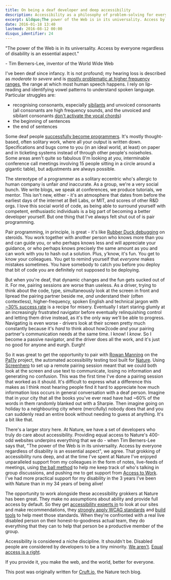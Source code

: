 ```yaml
---
title: On being a deaf developer and deep accessibility
description: Accessibility as a philosophy of problem-solving for everyone
excerpt: &ldquo;The power of the Web is in its universality. Access by everyone regardless of disability is an essential aspect.&rdquo;  - Tim Berners-Lee, inventor of the World Wide Web
date: 2016-01-18 13:40
lastmod: 2016-08-12 00:00
disqus_identifier: 24
---
```


<div class="excerpt bs-callout bs-callout-info"><p>"The power of the Web is in its universality. Access by everyone regardless of disability is an essential aspect."</p><p>- Tim Berners-Lee, inventor of the World Wide Web</p></div>

I've been deaf since infancy. It is not profound; my hearing loss is described as *moderate to severe* and is [mostly problematic at higher frequency ranges][frequencies], the range at which most human speech happens. I rely on lip-reading and identifying vowel patterns to understand spoken language. Particular struggles are:

* recognising consonants, especially [sibilants][sibilants] and unvoiced consonants (all consonants are high frequency sounds, and the unvoiced and sibilant consonants [don't activate the vocal chords][consonants])
* the beginning of sentences
* the end of sentences

Some deaf people [successfully become programmers][programmers]. It's mostly thought-based, often solitary work, where all your output is written down. Specifications and bugs come to you (in an ideal world, at least) on paper and in ticketing systems instead of through other people's noiseholes. Some areas aren't quite so fabulous (I'm looking at *you*, interminable conference call meetings involving 15 people sitting in a circle around a gigantic table), but adjustments are always possible.

The stereotype of a programmer as a solitary eccentric who's allergic to human company is unfair *and* inaccurate. As a group, we're a very social bunch. We write blogs, we speak at conferences, we produce tutorials, we mentor. This isn't new, either - it's an atmosphere that dates from before the earliest days of the internet at Bell Labs, or MIT, and scores of other R&amp;D orgs. I love this social world of code, as being able to surround yourself with competent, enthusiastic individuals is a big part of becoming a better developer yourself. But one thing that I've always felt shut out of is pair programming.

Pair programming, in principle, is great - it's like [Rubber Duck debugging][rubberduck] on steroids. You work together with another person who knows more than you and can guide you, or who perhaps knows less and will appreciate your guidance, or who perhaps knows precisely the same amount as you and can work with you to hash out a solution. Plus, y'know, it's fun. You get to know your colleagues. You get to remind yourself that *everyone* makes mistakes sometimes. You have somebody to catch you before you deploy that bit of code you are definitely not supposed to be deploying.

But when you're deaf, that dynamic changes and the fun gets sucked out of it. For me, pairing sessions are worse than useless. As a driver, trying to think about the code, type, simultaneously look at the screen in front and lipread the pairing partner beside me, *and* understand their (often contextless), higher-frequency, spoken English and technical jargon with [~30% success rate][lipreading] is a recipe for misery. Eventually I start staring glumly at an increasingly frustrated navigator before eventually relinquishing control and letting them drive instead, as it's the only way we'll be able to progress. Navigating is even worse - drivers look at their screen pretty much constantly because it's *hard* to think about how2code *and* your pairing partner's communication needs at the same time. I know! I _know_. So I become a passive navigator, and the driver does all the work, and it's just no good for anyone and eurgh. Eurgh!

So it was great to get the opportunity to pair with [Rowan Manning][rowanmanning] on the [Pa11y][github] project, the automated accessibility testing tool built for [Nature][nature]. Using [Screenhero][screenhero] to set up a remote pairing session meant that we could both look at the screen and use text to communicate, losing no information and generating no confusion. This was the first time I've done a pairing session that worked as it should. It's difficult to express what a difference this makes as I think most hearing people find it hard to appreciate how much information loss occurs in general conversation with a deaf person. Imagine that in your city that all the books you've ever read have had ~60% of the words in them randomly blanked out with a Sharpie. Then imagine going on holiday to a neighbouring city where (mercifully) nobody does that and you can suddenly read an entire book without needing to guess at anything. It's a bit like that.

There's a larger story here. At Nature, we have a set of developers who truly do care about accessibility. Providing equal access to Nature's 400-odd websites underpins everything that we do - when Tim Berners-Lee says that, "The power of the Web is in its universality. Access by everyone regardless of disability is an essential aspect", we agree. That grokking of accessibility runs deep, and at the time I've spent at Nature I've enjoyed unparalleled support from my colleagues in the form of notes, live-feeds of meetings, using [the ball method][football] to help me keep track of who's talking in group discussions, and pushing me to get support from [Access to Work][a2w]. I've had more practical support for my disability in the 3 years I've been with Nature than in my 34 years of being alive!

The opportunity to work alongside these accessibility grokkers at Nature has been great. They make no assumptions about ability and provide full access by default. So they get [accessibility experts in][abilitynet] to look at our sites and make recommendations, they [strongly apply WCAG standards][wcag] and [build tools][pa11y] to help meet those standards. When they're confronted with a real live disabled person on their honest-to-goodness actual team, they do everything that they can to help that person be a productive member of the group.

Accessibility is considered a niche discipline. It shouldn't be. Disabled people are considered by developers to be a tiny minority. [We aren't][minority]. [Equal access is a right][dda].

If you provide it, you make the web, and the world, better for everyone.

This post was originally written for [Cruft.io][cruft], the Nature tech blog.

[frequencies]: http://www.noisehelp.com/high-frequency-hearing-loss.html
[sibilants]: https://en.wikipedia.org/wiki/Sibilant
[consonants]: http://www.elearnenglishlanguage.com/blog/learn-english/pronunciation/consonants-voiced-unvoiced/
[programmers]: https://www.reddit.com/r/programming/comments/az7tu/do_you_think_a_deaf_programmer_can_still_be/
[rubberduck]: http://c2.com/cgi/wiki?RubberDucking
[lipreading]: http://allthingslinguistic.com/post/108295580685/but-you-can-lip-read-right
[rowanmanning]: http://rowanmanning.com/
[github]: https://github.com/nature/pa11y
[nature]: http://www.nature.com/
[screenhero]: https://screenhero.com/
[football]: http://www.theguardian.com/careers/careers-blog/deaf-office-workers
[a2w]: https://www.gov.uk/access-to-work/overview
[abilitynet]: https://www.abilitynet.org.uk
[wcag]: http://www.nature.com/info/accessibility_statement.html
[pa11y]: http://pa11y.org/
[minority]: http://www.newstatesman.com/media/2014/08/bbc-s-plans-show-more-disabled-people-tv-are-good-they-should-be-better
[dda]: https://www.gov.uk/rights-disabled-person/the-equality-act-2010-and-un-convention
[cruft]: http://cruft.io/posts/deep-accessibility/